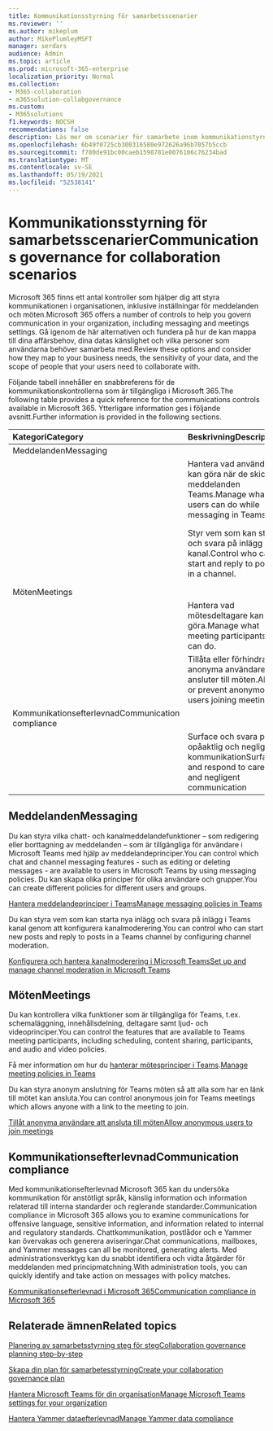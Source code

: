 ```yaml
---
title: Kommunikationsstyrning för samarbetsscenarier
ms.reviewer: ''
ms.author: mikeplum
author: MikePlumleyMSFT
manager: serdars
audience: Admin
ms.topic: article
ms.prod: microsoft-365-enterprise
localization_priority: Normal
ms.collection:
- M365-collaboration
- m365solution-collabgovernance
ms.custom:
- M365solutions
f1.keywords: NOCSH
recommendations: false
description: Läs mer om scenarier för samarbete inom kommunikationstyrning.
ms.openlocfilehash: 6b49f0725cb300316580e972626a96b7057b5ccb
ms.sourcegitcommit: f780de91bc00caeb1598781e0076106c76234bad
ms.translationtype: MT
ms.contentlocale: sv-SE
ms.lasthandoff: 05/19/2021
ms.locfileid: "52538141"
---
```

# <a name="communications-governance-for-collaboration-scenarios"></a><span data-ttu-id="e263f-103">Kommunikationsstyrning för samarbetsscenarier</span><span class="sxs-lookup"><span data-stu-id="e263f-103">Communications governance for collaboration scenarios</span></span>

<span data-ttu-id="e263f-104">Microsoft 365 finns ett antal kontroller som hjälper dig att styra kommunikationen i organisationen, inklusive inställningar för meddelanden och möten.</span><span class="sxs-lookup"><span data-stu-id="e263f-104">Microsoft 365 offers a number of controls to help you govern communication in your organization, including messaging and meetings settings.</span></span> <span data-ttu-id="e263f-105">Gå igenom de här alternativen och fundera på hur de kan mappa till dina affärsbehov, dina datas känslighet och vilka personer som användarna behöver samarbeta med.</span><span class="sxs-lookup"><span data-stu-id="e263f-105">Review these options and consider how they map to your business needs, the sensitivity of your data, and the scope of people that your users need to collaborate with.</span></span>

<span data-ttu-id="e263f-106">Följande tabell innehåller en snabbreferens för de kommunikationskontrollerna som är tillgängliga i Microsoft 365.</span><span class="sxs-lookup"><span data-stu-id="e263f-106">The following table provides a quick reference for the communications controls available in Microsoft 365.</span></span> <span data-ttu-id="e263f-107">Ytterligare information ges i följande avsnitt.</span><span class="sxs-lookup"><span data-stu-id="e263f-107">Further information is provided in the following sections.</span></span>

|<span data-ttu-id="e263f-108">Kategori</span><span class="sxs-lookup"><span data-stu-id="e263f-108">Category</span></span>|<span data-ttu-id="e263f-109">Beskrivning</span><span class="sxs-lookup"><span data-stu-id="e263f-109">Description</span></span>|<span data-ttu-id="e263f-110">Referens</span><span class="sxs-lookup"><span data-stu-id="e263f-110">Reference</span></span>|
|:-------|:----------|:--------|
|<span data-ttu-id="e263f-111">Meddelanden</span><span class="sxs-lookup"><span data-stu-id="e263f-111">Messaging</span></span>|||
||<span data-ttu-id="e263f-112">Hantera vad användare kan göra när de skickar meddelanden Teams.</span><span class="sxs-lookup"><span data-stu-id="e263f-112">Manage what users can do while messaging in Teams.</span></span>|[<span data-ttu-id="e263f-113">Hantera meddelandeprinciper i Teams</span><span class="sxs-lookup"><span data-stu-id="e263f-113">Manage messaging policies in Teams</span></span>](/microsoftteams/messaging-policies-in-teams)|
||<span data-ttu-id="e263f-114">Styr vem som kan starta och svara på inlägg i en kanal.</span><span class="sxs-lookup"><span data-stu-id="e263f-114">Control who can start and reply to posts in a channel.</span></span>|[<span data-ttu-id="e263f-115">Konfigurera och hantera kanalmoderering i Microsoft Teams</span><span class="sxs-lookup"><span data-stu-id="e263f-115">Set up and manage channel moderation in Microsoft Teams</span></span>](/microsoftteams/manage-channel-moderation-in-teams)|
|<span data-ttu-id="e263f-116">Möten</span><span class="sxs-lookup"><span data-stu-id="e263f-116">Meetings</span></span>|||
||<span data-ttu-id="e263f-117">Hantera vad mötesdeltagare kan göra.</span><span class="sxs-lookup"><span data-stu-id="e263f-117">Manage what meeting participants can do.</span></span>|<span data-ttu-id="e263f-118">Få mer information om hur du [hanterar mötesprinciper i Teams](/microsoftteams/meeting-policies-in-teams).</span><span class="sxs-lookup"><span data-stu-id="e263f-118">[Manage meeting policies in Teams](/microsoftteams/meeting-policies-in-teams)</span></span>|
||<span data-ttu-id="e263f-119">Tillåta eller förhindra att anonyma användare ansluter till möten.</span><span class="sxs-lookup"><span data-stu-id="e263f-119">Allow or prevent anonymous users joining meetings.</span></span>|[<span data-ttu-id="e263f-120">Tillåt anonyma användare att ansluta till möten</span><span class="sxs-lookup"><span data-stu-id="e263f-120">Allow anonymous users to join meetings</span></span>](/microsoftteams/meeting-settings-in-teams#allow-anonymous-users-to-join-meetings)|
|<span data-ttu-id="e263f-121">Kommunikationsefterlevnad</span><span class="sxs-lookup"><span data-stu-id="e263f-121">Communication compliance</span></span>|||
||<span data-ttu-id="e263f-122">Surface och svara på opåaktlig och neglig kommunikation</span><span class="sxs-lookup"><span data-stu-id="e263f-122">Surface and respond to careless and negligent communication</span></span>|[<span data-ttu-id="e263f-123">Kommunikationsefterlevnad i Microsoft 365</span><span class="sxs-lookup"><span data-stu-id="e263f-123">Communication compliance in Microsoft 365</span></span>](../compliance/communication-compliance.md)|

## <a name="messaging"></a><span data-ttu-id="e263f-124">Meddelanden</span><span class="sxs-lookup"><span data-stu-id="e263f-124">Messaging</span></span>

<span data-ttu-id="e263f-125">Du kan styra vilka chatt- och kanalmeddelandefunktioner – som redigering eller borttagning av meddelanden – som är tillgängliga för användare i Microsoft Teams med hjälp av meddelandeprinciper.</span><span class="sxs-lookup"><span data-stu-id="e263f-125">You can control which chat and channel messaging features - such as editing or deleting messages - are available to users in Microsoft Teams by using messaging policies.</span></span> <span data-ttu-id="e263f-126">Du kan skapa olika principer för olika användare och grupper.</span><span class="sxs-lookup"><span data-stu-id="e263f-126">You can create different policies for different users and groups.</span></span>

[<span data-ttu-id="e263f-127">Hantera meddelandeprinciper i Teams</span><span class="sxs-lookup"><span data-stu-id="e263f-127">Manage messaging policies in Teams</span></span>](/microsoftteams/messaging-policies-in-teams)

<span data-ttu-id="e263f-128">Du kan styra vem som kan starta nya inlägg och svara på inlägg i Teams kanal genom att konfigurera kanalmoderering.</span><span class="sxs-lookup"><span data-stu-id="e263f-128">You can control who can start new posts and reply to posts in a Teams channel by configuring channel moderation.</span></span>

[<span data-ttu-id="e263f-129">Konfigurera och hantera kanalmoderering i Microsoft Teams</span><span class="sxs-lookup"><span data-stu-id="e263f-129">Set up and manage channel moderation in Microsoft Teams</span></span>](/microsoftteams/manage-channel-moderation-in-teams)

## <a name="meetings"></a><span data-ttu-id="e263f-130">Möten</span><span class="sxs-lookup"><span data-stu-id="e263f-130">Meetings</span></span>

<span data-ttu-id="e263f-131">Du kan kontrollera vilka funktioner som är tillgängliga för Teams, t.ex. schemaläggning, innehållsdelning, deltagare samt ljud- och videoprinciper.</span><span class="sxs-lookup"><span data-stu-id="e263f-131">You can control the features that are available to Teams meeting participants, including scheduling, content sharing, participants, and audio and video policies.</span></span>

<span data-ttu-id="e263f-132">Få mer information om hur du [hanterar mötesprinciper i Teams](/microsoftteams/meeting-policies-in-teams).</span><span class="sxs-lookup"><span data-stu-id="e263f-132">[Manage meeting policies in Teams](/microsoftteams/meeting-policies-in-teams)</span></span>

<span data-ttu-id="e263f-133">Du kan styra anonym anslutning för Teams möten så att alla som har en länk till mötet kan ansluta.</span><span class="sxs-lookup"><span data-stu-id="e263f-133">You can control anonymous join for Teams meetings which allows anyone with a link to the meeting to join.</span></span>

[<span data-ttu-id="e263f-134">Tillåt anonyma användare att ansluta till möten</span><span class="sxs-lookup"><span data-stu-id="e263f-134">Allow anonymous users to join meetings</span></span>](/microsoftteams/meeting-settings-in-teams#allow-anonymous-users-to-join-meetings)


## <a name="communication-compliance"></a><span data-ttu-id="e263f-135">Kommunikationsefterlevnad</span><span class="sxs-lookup"><span data-stu-id="e263f-135">Communication compliance</span></span>

<span data-ttu-id="e263f-136">Med kommunikationsefterlevnad Microsoft 365 kan du undersöka kommunikation för anstötligt språk, känslig information och information relaterad till interna standarder och reglerande standarder.</span><span class="sxs-lookup"><span data-stu-id="e263f-136">Communication compliance in Microsoft 365 allows you to examine communications for offensive language, sensitive information, and information related to internal and regulatory standards.</span></span> <span data-ttu-id="e263f-137">Chattkommunikation, postlådor och e Yammer kan övervakas och generera aviseringar.</span><span class="sxs-lookup"><span data-stu-id="e263f-137">Chat communications, mailboxes, and Yammer messages can all be monitored, generating alerts.</span></span> <span data-ttu-id="e263f-138">Med administrationsverktyg kan du snabbt identifiera och vidta åtgärder för meddelanden med principmatchning.</span><span class="sxs-lookup"><span data-stu-id="e263f-138">With administration tools, you can quickly identify and take action on messages with policy matches.</span></span>

[<span data-ttu-id="e263f-139">Kommunikationsefterlevnad i Microsoft 365</span><span class="sxs-lookup"><span data-stu-id="e263f-139">Communication compliance in Microsoft 365</span></span>](../compliance/communication-compliance.md)

## <a name="related-topics"></a><span data-ttu-id="e263f-140">Relaterade ämnen</span><span class="sxs-lookup"><span data-stu-id="e263f-140">Related topics</span></span>

[<span data-ttu-id="e263f-141">Planering av samarbetsstyrning steg för steg</span><span class="sxs-lookup"><span data-stu-id="e263f-141">Collaboration governance planning step-by-step</span></span>](collaboration-governance-overview.md#collaboration-governance-planning-step-by-step)

[<span data-ttu-id="e263f-142">Skapa din plan för samarbetesstyrning</span><span class="sxs-lookup"><span data-stu-id="e263f-142">Create your collaboration governance plan</span></span>](collaboration-governance-first.md)

[<span data-ttu-id="e263f-143">Hantera Microsoft Teams för din organisation</span><span class="sxs-lookup"><span data-stu-id="e263f-143">Manage Microsoft Teams settings for your organization</span></span>](/microsoftteams/enable-features-office-365)

[<span data-ttu-id="e263f-144">Hantera Yammer dataefterlevnad</span><span class="sxs-lookup"><span data-stu-id="e263f-144">Manage Yammer data compliance</span></span>](/yammer/manage-security-and-compliance/manage-data-compliance)